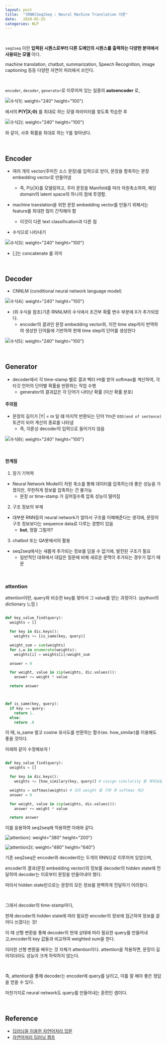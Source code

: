 ```yaml
---
layout: post
title:  "[RNN]Seq2Seq : Neural Machine Translation 이론"
date:   2020-05-25
categories: NLP
---
```


<br>

`seq2seq` 이란 **입력된 시퀀스로부터 다른 도메인의 시퀀스를 출력하는 다양한 분야에서 사용되는 모델** 이다.

machine translation, chatbot, summarization, Speech Recognition, image captioning 등등 다양한 자연어 처리에서 쓰인다.


<br>


`encoder`, `decoder`, `generator`로 이루어져 있는 일종의 **autoencoder** 로,


![수식1](https://raw.githubusercontent.com/midannii/midannii.github.io/master/static/assets/img/blog/RNN/argmax.png){: weight="240" height="100"}



에서의 **P(Y|X;Θ)** 를 최대로 하는 모델 파라미터를 찾도록 학습한 후




![수식2](https://raw.githubusercontent.com/midannii/midannii.github.io/master/static/assets/img/blog/RNN/argmax2.png){: weight="240" height="100"}



와 같이, 사후 확률을 최대로 하는 Y를 찾아낸다.



<br>

## Encoder

- 여러 개의 vector(주어진 소스 문장)를 입력으로 받아, 문장을 함축하는 문장 embedding vector로 만들어냄
  - 즉, P(z|X)를 모델링하고, 주어 문장을 Manifold를 따라 차원축소하여, 해당 domain의 latent space의 하나의 점에 투영함.

- machine translation을 위한 문장 embedding vector를 만들기 위해서는 feature를 최대한 많이 간직해야 함
  - 이것이 다른 text classification과 다른 점


- 수식으로 나타내기

![수식3](https://raw.githubusercontent.com/midannii/midannii.github.io/master/static/assets/img/blog/RNN/seq2seq.png){: weight="240" height="100"}

  - [;]는 concatenate 를 의미

<br>


## Decoder

- CNNLM (conditional neural network language model)

![수식4](https://raw.githubusercontent.com/midannii/midannii.github.io/master/static/assets/img/blog/RNN/decoder.png){: weight="240" height="100"}

- (위 수식을 참조)기존 RNNLM의 수식에서 조건부 확률 변수 부분에 X가 추가되었다.
  - encoder의 결과인 문장 embedding vector와, 이전 time step까지 번역하여 생성한 단어들에 기반하여 현재 time step의 단어를 생성한다

![수식5](https://raw.githubusercontent.com/midannii/midannii.github.io/master/static/assets/img/blog/RNN/decorder2.png){: weight="240" height="100"}



<br>


## Generator

- decoder에서 각 time-stamp 별로 결과 벡터 Ht를 받아 softmax를 계산하여, 각 타깃 언어의 단어별 확률을 반환하는 작업 수행
  - generator의 결과값은 각 단어가 나타난 확률 (이산 확률 분포)

#### **주의점**
  - 문장의 길이가 |Y| = m 일 떄 마지막 반환되는 단어 Ym은 `EOS(end of sentence)` 토큰이 되어 계산의 종료를 나타냄
    - 즉, 이론상 decoder의 입력으로 들어가지 않음

![수식6](https://raw.githubusercontent.com/midannii/midannii.github.io/master/static/assets/img/blog/RNN/generator.png){: weight="240" height="100"}



<br>

#### 한계점

1. 장기 기억력

- Neural Network Model이 차원 축소를 통해 데이터를 압축하는데 좋은 성능을 가졌지만, 무한하게 정보를 압축하는 건 불가능
  - 문장 or time-stamp 가 길어질수록 압축 성능이 떨어짐



2. 구조 정보의 부재

- 대부분 RNN등의 neural network가 알아서 구조를 이해해준다는 생각에, 문장의 구조 정보보다는 sequence data로 다루는 경향이 있음
  - **but**, 정말 그럴까?



3. chatbot 또는 QA봇에서의 활용

- seq2seq에서는 새롭게 추가되는 정보를 담을 수 없기에, 발전된 구조가 필요
  - 일반적인 대화에서 대답은 질문에 비해 새로운 문맥이 추가되는 경우가 많기 때문



<br>

### attention


attention이란, query와 비슷한 key를 찾아서 그 value를 얻는 과정이다.  (python의 dictionary  느낌 )



```py

def key_value_find(query):
  weights = []

  for key in dic.keys():
    weights += [is_same(key, query)]

  weight_sum = sum(weights)
  for i,w in enumerate(weights):
    weights[i] = weights[i]/weight_sum

  answer = 0

  for weight, value in zip(weights, dic.values()):
    answer += weight * value

  return answer



def is_same(key, query):
  if key == query:
    return 1.
  else:
    return .0


```


이 때, is_same 말고 cosine 유사도를 반환하는 함수(ex. how_similar)를 이용해도 좋을 것이다.  


아래와 같이 수정해보자 !



```py

def key_value_find(query):
  weights = []

  for key in dic.keys():
    weights += [how_similary(key, query)] # cosign similarity 를 채워넣음

  weights = softmax(weights) # 모든 weight 를 구한 후 softmax 계산
  answer = 0

  for weight, value in zip(weights, dic.values()):
    answer += weight * value

  return answer


```

이를 응용하여 seq2seq에 적용하면 아래와 같다.



![attention](https://raw.githubusercontent.com/midannii/midannii.github.io/master/static/assets/img/blog/RNN/attention.png){: weight="380" height="200"}


![attention2](https://raw.githubusercontent.com/midannii/midannii.github.io/master/static/assets/img/blog/RNN/attention2.png){: weight="480" height="640"}




기존 seq2seq은 encoder와 decoder라는 두개의 RNN으로 이루어져 있었으며,

encoder의 결과(문장 embedding vector)의 정보를 decoder의 hidden state에 전달하여 decoder는 이로부터 문장을 만들어내야 했다.

따라서 hidden state만으로는 문장의 모든 정보를 완벽하게 전달하기 어려웠다.


<br>

그래서 decoder의 time-stamp마다,

현재 decoder의 hidden state에 따라 필요한 encoder의 정보에 접근하여 정보를 끌어다 쓰겠다는 것!



이 때 선형 변환을 통해 decoder의 현재 상태에 따라 필요한 query를 만들어내고,encoder의 key 값들과 비교하여 weighted sum을 한다.

이러한 선형 변환을 배우는 것 자체가 attention이다. attention을 적용하면, 문장이 길어지더라도 성능이 크게 하락하지 않는다.


<br>

즉, attention을 통해 decoder는 encoder에 query를 날리고, 이를 잘 해야 좋은 정답을 얻을 수 있다.

마찬가지로 neural network도 query를 만들어내는 훈련인 셈이다.








<br>

Reference
---------
- [딥러닝을 이용한 자연어처리 입문](https://wikidocs.net/24996)
- [자연어처리 딥러닝 캠프](https://www.hanbit.co.kr/store/books/look.php?p_code=B1294694476)
